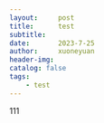 ```yaml
---
layout:     post
title:      test
subtitle:   
date:       2023-7-25
author:     xuoneyuan
header-img: 
catalog: false
tags:
    - test
---
```


111
